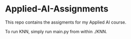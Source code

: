 # Applied-AI-Assignments
This repo contains the assigments for my Applied AI course.

To run KNN, simply run main.py from within ./KNN.
